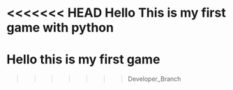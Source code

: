 <<<<<<< HEAD
Hello This is my first game with python
=======
# Hello this is my first game
>>>>>>> Developer_Branch
